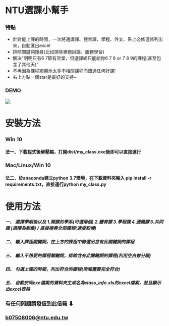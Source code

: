 
# NTU選課小幫手 
### 特點
* 針對能上課的時間，一次將通識課、體育課、學程、外文、系上必修選修列出來，自動匯出excel
* 排除關鍵詞搜尋(比如排除專題討論、服務學習)
* 解決"明明只有6 7節有空堂，但選課網只能給你6 7 8 or 7 8 9的課程(甚至包含了其他天)"
* 不再因為課程網顯示太多不相關課程而錯過任何好課!
* 右上方點一個star是最好的支持~
### DEMO 


<img src="https://user-images.githubusercontent.com/29053630/126853099-07a8938b-dc1e-457a-9a14-ae797bc6c278.gif">

# 安裝方法 
### Win 10
#### 法一、下載程式後解壓縮，打開dist/my_class.exe後即可以直接運行
### Mac/Linux/Win 10
#### 法二、於anaconda建立python 3.7環境，在下載資料夾輸入 pip install -r requirements.txt，直接運行python my_class.py
# 使用方法
##### 一、 選擇學期後以及 1.開課的學系(可選兩個) 2.體育課 3.學程課 4.通識課 5.共同課 (選擇為聯集) / 直接搜尋全部課程(速度較慢)
##### 二、 輸入課程關鍵詞，在上方的課程中篩選出含有此關鍵詞的課程
##### 三、 輸入不想要的課程關鍵詞，排除含有此關鍵詞的課程(利用空白做分隔)
##### 四、 勾選上課的時間，列出符合的課程(時間需要完全符合)
##### 五、 自動於同exe檔案的資料夾生成名為class_info.xls的excel檔案，並且顯示出excel表格

### 有任何問題請發信到此信箱 ⬇
### b07508006@ntu.edu.tw

